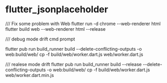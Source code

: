 # flutter_jsonplaceholder

 /// Fix some problem with Web 
flutter run -d chrome --web-renderer html
flutter build web --web-renderer html --release


/// debug mode drift cmd prompt

flutter pub run build_runner build --delete-conflicting-outputs -o web:build/web/
cp -f build/web/worker.dart.js web/worker.dart.js



/// realese mode drift
flutter pub run build_runner build --release --delete-conflicting-outputs -o web:build/web/
cp -f build/web/worker.dart.js web/worker.dart.min.js